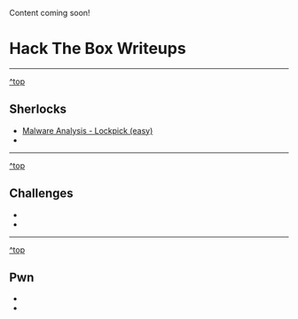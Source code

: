 Content coming soon!

<a id="top"></a>
# Hack The Box Writeups

---

[^top](#top)
## Sherlocks
+ [Malware Analysis - Lockpick (easy)](#https://github.com/FidgetCube/HackTheBox_writeups/blob/main/sherlocks/lockpick/readme.md)
+ [](#)


---

[^top](#top)
## Challenges
+ [](#)
+ [](#)


---

[^top](#top)
## Pwn
+ [](#)
+ [](#)

